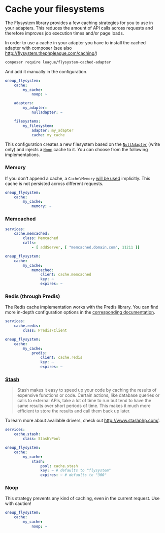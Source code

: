 # Cache your filesystems

The Flysystem library provides a few caching strategies for you to use in your adapters. This reduces the amount of API calls across requests and therefore improves job execution times and/or page loads.

In order to use a cache in your adapter you have to install the cached adapter with composer (see also http://flysystem.thephpleague.com/caching/)

```bash
composer require league/flysystem-cached-adapter
```

And add it manually in the configuration.

```yml
oneup_flysystem:
    cache:
        my_cache:
            noop: ~

    adapters:
        my_adapter:
            nulladapter: ~

    filesystems:
        my_filesystem:
            adapter: my_adapter
            cache: my_cache
```

This configuration creates a new filesystem based on the [`NullAdapter`](https://github.com/thephpleague/flysystem/blob/master/src/Adapter/NullAdapter.php) (write only) and injects a [`Noop`](https://github.com/thephpleague/flysystem/blob/master/src/Cache/Noop.php) cache to it. You can choose from the following implementations.

### Memory

If you don't append a cache, a `Cache\Memory` [will be used](https://github.com/thephpleague/flysystem/blob/master/src/Filesystem.php#L40) implicitly. This cache is not persisted across different requests.

```yml
oneup_flysystem:
    cache:
        my_cache:
            memory: ~
```

### Memcached

```yml
services:
    cache.memcached:
        class: Memcached
        calls:
            - [ addServer, [ "memcached.domain.com", 11211 ]]

oneup_flysystem:
    cache:
        my_cache:
            memcached:
                client: cache.memcached
                key: ~
                expires: ~
```

### Redis (through Predis)

The Redis cache implementation works with the Predis library. You can find more in-depth configuration options in the [corresponding documentation](https://github.com/nrk/predis#client-configuration).

```yml
services:
    cache.redis:
        class: Predis\Client

oneup_flysystem:
    cache:
        my_cache:
            predis:
                client: cache.redis
                key: ~
                expires: ~
```

### [Stash](https://github.com/tedious/Stash)

> Stash makes it easy to speed up your code by caching the results of expensive functions or code. Certain actions, like database queries or calls to external APIs, take a lot of time to run but tend to have the same results over short periods of time. This makes it much more efficient to store the results and call them back up later.

To learn more about available drivers, check out http://www.stashphp.com/.

```yml
services:
    cache.stash:
        class: Stash\Pool

oneup_flysystem:
    cache:
        my_cache:
            stash:
                pool: cache.stash
                key: ~ # defaults to "flysystem"
                expires: ~ # defaults to "300"
```

### Noop

This strategy prevents any kind of caching, even in the current request. Use with caution!

```yml
oneup_flysystem:
    cache:
        my_cache:
            noop: ~
```
